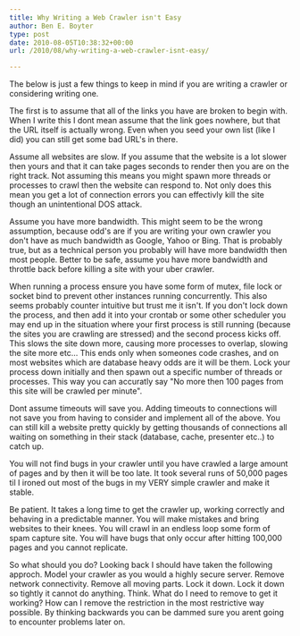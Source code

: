 ```yaml
---
title: Why Writing a Web Crawler isn't Easy
author: Ben E. Boyter
type: post
date: 2010-08-05T10:38:32+00:00
url: /2010/08/why-writing-a-web-crawler-isnt-easy/

---
```

The below is just a few things to keep in mind if you are writing a crawler or considering writing one.

The first is to assume that all of the links you have are broken to begin with. When I write this I dont mean assume that the link goes nowhere, but that the URL itself is actually wrong. Even when you seed your own list (like I did) you can still get some bad URL's in there.

Assume all websites are slow. If you assume that the website is a lot slower then yours and that it can take pages seconds to render then you are on the right track. Not assuming this means you might spawn more threads or processes to crawl then the website can respond to. Not only does this mean you get a lot of connection errors you can effectivly kill the site though an unintentional DOS attack.

Assume you have more bandwidth. This might seem to be the wrong assumption, because odd's are if you are writing your own crawler you don't have as much bandwidth as Google, Yahoo or Bing. That is probably true, but as a technical person you probably will have more bandwidth then most people. Better to be safe, assume you have more bandwidth and throttle back before killing a site with your uber crawler.

When running a process ensure you have some form of mutex, file lock or socket bind to prevent other instances running concurrently. This also seems probably counter intuitive but trust me it isn't. If you don't lock down the process, and then add it into your crontab or some other scheduler you may end up in the situation where your first process is still running (because the sites you are crawling are stressed) and the second process kicks off. This slows the site down more, causing more processes to overlap, slowing the site more etc&#8230; This ends only when someones code crashes, and on most websites which are database heavy odds are it will be them. Lock your process down initially and then spawn out a specific number of threads or processes. This way you can accuratly say "No more then 100 pages from this site will be crawled per minute".

Dont assume timeouts will save you. Adding timeouts to connections will not save you from having to consider and implement all of the above. You can still kill a website pretty quickly by getting thousands of connections all waiting on something in their stack (database, cache, presenter etc..) to catch up.

You will not find bugs in your crawler until you have crawled a large amount of pages and by then it will be too late. It took several runs of 50,000 pages til I ironed out most of the bugs in my VERY simple crawler and make it stable.

Be patient. It takes a long time to get the crawler up, working correctly and behaving in a predictable manner. You will make mistakes and bring websites to their knees. You will crawl in an endless loop some form of spam capture site. You will have bugs that only occur after hitting 100,000 pages and you cannot replicate.

So what should you do? Looking back I should have taken the following approch. Model your crawler as you would a highly secure server. Remove network connectivity. Remove all moving parts. Lock it down. Lock it down so tightly it cannot do anything. Think. What do I need to remove to get it working? How can I remove the restriction in the most restrictive way possible. By thinking backwards you can be dammed sure you arent going to encounter problems later on.